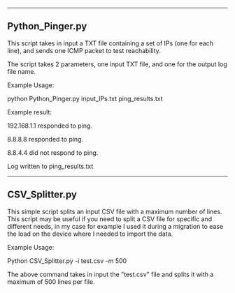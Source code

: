 ----------------
Python_Pinger.py
----------------

This script takes in input a TXT file containing a set of IPs (one for each line), and sends one ICMP packet to test reachability.


The script takes 2 parameters, one input TXT file, and one for the output log file name.


Example Usage:

python Python_Pinger.py input_IPs.txt ping_results.txt

Example result:


192.168.1.1 responded to ping.

8.8.8.8 responded to ping.

8.8.4.4 did not respond to ping.


Log written to ping_results.txt

----------------
CSV_Splitter.py
----------------
This simple script splits an input CSV file with a maximum number of lines. 
This script may be useful if you need to split a CSV file for specific and different needs, in my case for example I used it during a migration to ease the load on the device where I needed to import the data.

Example Usage:

Python CSV_Splitter.py -i test.csv -m 500

The above command takes in input the "test.csv" file and splits it with a maximum of 500 lines per file.
